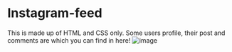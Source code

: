 # Instagram-feed
This is made up of HTML and CSS only. Some users profile, their post and comments are which you can find in here!
![image](https://user-images.githubusercontent.com/86365259/129447951-dccdd503-9966-4a43-a861-f59bb5dba422.png)

